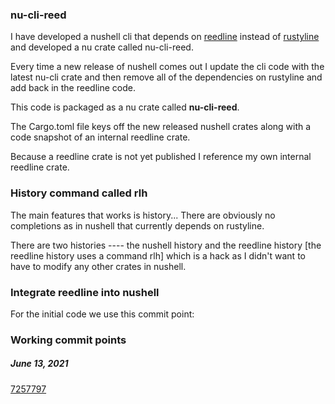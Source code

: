 
### nu-cli-reed

I have developed a nushell cli that depends on
[reedline](https://github.com/jonathandturner/reedline) instead of [rustyline](https://github.com/kkawakam/rustyline) and developed
a nu crate called nu-cli-reed.

Every time a new release of nushell comes out I update the cli
code with the latest nu-cli crate and then remove all of the
dependencies on rustyline and add back in the reedline code.

This code is packaged as a nu crate called **nu-cli-reed**.

The Cargo.toml file keys off the new released nushell crates
along with a code snapshot of an internal reedline crate.

Because a reedline crate is not yet published I reference my own
internal reedline crate.

### History command called rlh

The main features that works is history...  There are obviously no completions as in nushell that currently depends on rustyline.

There are two histories ---- the nushell history and the reedline history [the reedline history uses a command rlh] which is a hack as I didn't want to have to modify any other crates in nushell.

### Integrate reedline into nushell

For the initial code we use this commit point:

### Working commit points

##### June 13, 2021

[7257797](https://github.com/jonathandturner/reedline/commit/725779728c078fa62ee7b16a6589ae4cc03ee44a)
